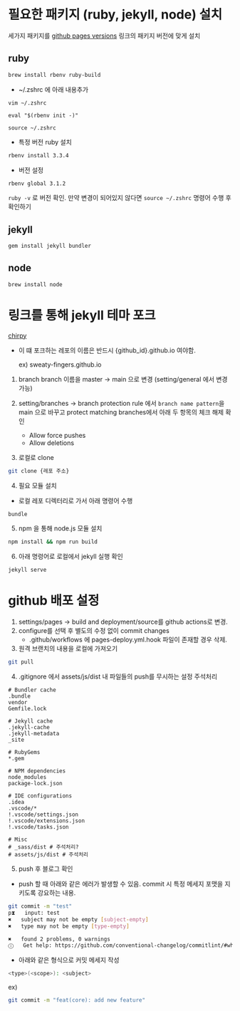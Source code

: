 # 필요한 패키지 (ruby, jekyll, node) 설치
세가지 패키지를 [github pages versions](https://pages.github.com/versions/) 링크의 패키지 버전에 맞게 설치

## ruby
```bash
brew install rbenv ruby-build
```
- ~/.zshrc 에 아래 내용추가

`vim ~/.zshrc`
```vim
eval "$(rbenv init -)"
```
`source ~/.zshrc`

- 특정 버전 ruby 설치
```bash
rbenv install 3.3.4
```

- 버전 설정
```bash
rbenv global 3.1.2
```
`ruby -v` 로 버전 확인. 만약 변경이 되어있지 않다면 `source ~/.zshrc` 명령어 수행 후 확인하기

## jekyll
```bash
gem install jekyll bundler
```

## node
```bash
brew install node
```

# 링크를 통해 jekyll 테마 포크
[chirpy](https://github.com/cotes2020/jekyll-theme-chirpy/fork)
- 이 떄 포크하는 레포의 이름은 반드시 {github_id}.github.io 여야함.

    ex) sweaty-fingers.github.io

1. branch branch 이름을 master -> main 으로 변경 (setting/general 에서 변경가능) 
2. setting/branches -> branch protection rule 에서 `branch name pattern`을 main 으로 바꾸고 protect matching branches에서 아래 두 항목의 체크 해제 확인
    - Allow force pushes
    - Allow deletions

3. 로컬로 clone
```bash
git clone {레포 주소}
```

4. 필요 모듈 설치
- 로컬 레포 디렉터리로 가서 아래 명령어 수행
```bash
bundle
```
5. npm 을 통해 node.js 모듈 설치
```bash
npm install && npm run build
```

6. 아래 명령어로 로컬에서 jekyll 실행 확인
```bash
jekyll serve
```

# github 배포 설정
1. settings/pages -> build and deployment/source를 github actions로 변경.
2. configure를 선택 후 별도의 수정 없이 commit changes
    - .github/workflows 에 pages-deploy.yml.hook 파일이 존재할 경우 삭제.
3. 원격 브랜치의 내용을 로컬에 가져오기
```bash
git pull
```

4. .gitignore 에서 assets/js/dist 내 파일들의 push를 무시하는 설정 주석처리
```vim
# Bundler cache
.bundle
vendor
Gemfile.lock

# Jekyll cache
.jekyll-cache
.jekyll-metadata
_site

# RubyGems
*.gem

# NPM dependencies
node_modules
package-lock.json

# IDE configurations
.idea
.vscode/*
!.vscode/settings.json
!.vscode/extensions.json
!.vscode/tasks.json

# Misc
# _sass/dist # 주석처리?
# assets/js/dist # 주석처리

```

5. push 후 블로그 확인
- push 할 때 아래와 같은 에러가 발생할 수 있음. commit 시 특정 메세지 포맷을 지키도록 강요하는 내용. 
```bash
git commit -m "test"
p⧗   input: test
✖   subject may not be empty [subject-empty]
✖   type may not be empty [type-empty]

✖   found 2 problems, 0 warnings
ⓘ   Get help: https://github.com/conventional-changelog/commitlint/#what-is-commitlint
```

- 아래와 같은 형식으로 커밋 메세지 작성
```bash
<type>(<scope>): <subject>
```
ex)
```bash
git commit -m "feat(core): add new feature"
```